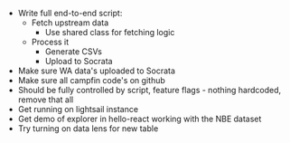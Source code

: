* Write full end-to-end script:
  * Fetch upstream data
    * Use shared class for fetching logic
  * Process it
    * Generate CSVs
    * Upload to Socrata
* Make sure WA data's uploaded to Socrata
* Make sure all campfin code's on github
* Should be fully controlled by script, feature flags - nothing hardcoded, remove that all
* Get running on lightsail instance
* Get demo of explorer in hello-react working with the NBE dataset
* Try turning on data lens for new table
